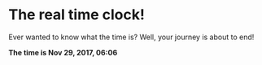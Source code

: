 # The real time clock!

Ever wanted to know what the time is? Well, your journey is about to end!

**The time is Nov 29, 2017, 06:06**